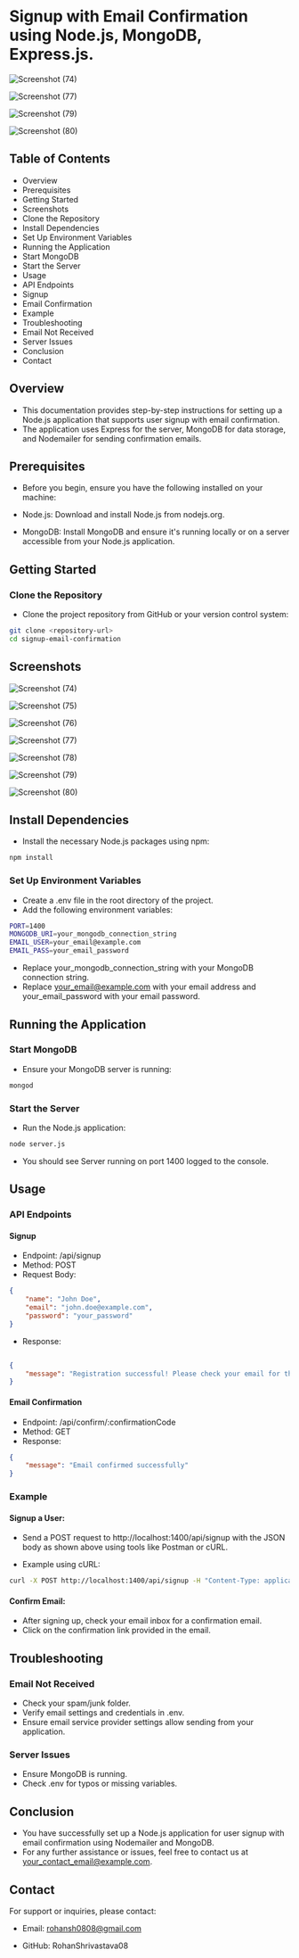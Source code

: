 # Signup with Email Confirmation using Node.js, MongoDB, Express.js.

![Screenshot (74)](https://github.com/RohanShrivastava08/SignUp-Confirmation-Email/assets/94133270/7dd31792-d289-4ceb-9d10-47f1886fe738)

![Screenshot (77)](https://github.com/RohanShrivastava08/SignUp-Confirmation-Email/assets/94133270/977b7f3d-dcfd-40a1-9f2d-835cf72d8b11)

![Screenshot (79)](https://github.com/RohanShrivastava08/SignUp-Confirmation-Email/assets/94133270/3e24c887-a1ab-4510-9c32-61b636b90d32)

![Screenshot (80)](https://github.com/RohanShrivastava08/SignUp-Confirmation-Email/assets/94133270/ab3c4d79-ccdd-440b-a487-1b576e4abf05)

## Table of Contents
-  Overview
- Prerequisites
- Getting Started
- Screenshots
- Clone the Repository
- Install Dependencies
- Set Up Environment Variables
- Running the Application
- Start MongoDB
- Start the Server
- Usage
- API Endpoints
- Signup
- Email Confirmation
- Example
- Troubleshooting
- Email Not Received
- Server Issues
- Conclusion
- Contact

## Overview
- This documentation provides step-by-step instructions for setting up a Node.js application that supports user signup with email confirmation.
- The application uses Express for the server, MongoDB for data storage, and Nodemailer for sending confirmation emails.

## Prerequisites
- Before you begin, ensure you have the following installed on your machine:

- Node.js: Download and install Node.js from nodejs.org.
- MongoDB: Install MongoDB and ensure it's running locally or on a server accessible from your Node.js application.

## Getting Started

### Clone the Repository
- Clone the project repository from GitHub or your version control system:

```sh
git clone <repository-url>
cd signup-email-confirmation
```

## Screenshots

![Screenshot (74)](https://github.com/RohanShrivastava08/SignUp-Confirmation-Email/assets/94133270/7dd31792-d289-4ceb-9d10-47f1886fe738)

![Screenshot (75)](https://github.com/RohanShrivastava08/SignUp-Confirmation-Email/assets/94133270/7ab7d51c-4290-473c-9cf0-1157ccb2cfd0)

![Screenshot (76)](https://github.com/RohanShrivastava08/SignUp-Confirmation-Email/assets/94133270/2602f740-9603-4907-a904-a8d5b39c2b23)

![Screenshot (77)](https://github.com/RohanShrivastava08/SignUp-Confirmation-Email/assets/94133270/977b7f3d-dcfd-40a1-9f2d-835cf72d8b11)

![Screenshot (78)](https://github.com/RohanShrivastava08/SignUp-Confirmation-Email/assets/94133270/42b8dc04-0387-4f37-9aa4-2440cf7ed169)

![Screenshot (79)](https://github.com/RohanShrivastava08/SignUp-Confirmation-Email/assets/94133270/3e24c887-a1ab-4510-9c32-61b636b90d32)

![Screenshot (80)](https://github.com/RohanShrivastava08/SignUp-Confirmation-Email/assets/94133270/ab3c4d79-ccdd-440b-a487-1b576e4abf05)


## Install Dependencies
- Install the necessary Node.js packages using npm:

```sh
npm install
```

### Set Up Environment Variables
- Create a .env file in the root directory of the project. 
- Add the following environment variables:

```sh
PORT=1400
MONGODB_URI=your_mongodb_connection_string
EMAIL_USER=your_email@example.com
EMAIL_PASS=your_email_password
```

- Replace your_mongodb_connection_string with your MongoDB connection string.
- Replace your_email@example.com with your email address and your_email_password with your email password.

## Running the Application
### Start MongoDB
- Ensure your MongoDB server is running:

```sh
mongod
```

### Start the Server
- Run the Node.js application:

```sh
node server.js
```

- You should see Server running on port 1400 logged to the console.

## Usage

### API Endpoints

#### Signup
- Endpoint: /api/signup
- Method: POST
- Request Body:
```json
{
    "name": "John Doe",
    "email": "john.doe@example.com",
    "password": "your_password"
}
```

- Response:
```json

{
    "message": "Registration successful! Please check your email for the confirmation link."
}
```

#### Email Confirmation
- Endpoint: /api/confirm/:confirmationCode
- Method: GET
- Response:

```json
{
    "message": "Email confirmed successfully"
}
```

### Example

#### Signup a User:

- Send a POST request to http://localhost:1400/api/signup with the JSON body as shown above using tools like Postman or cURL.

- Example using cURL:

```sh
curl -X POST http://localhost:1400/api/signup -H "Content-Type: application/json" -d '{"name": "John Doe", "email": "john.doe@example.com", "password": "your_password"}'
```

#### Confirm Email:

- After signing up, check your email inbox for a confirmation email.
- Click on the confirmation link provided in the email.

## Troubleshooting

### Email Not Received
- Check your spam/junk folder.
- Verify email settings and credentials in .env.
- Ensure email service provider settings allow sending from your application.

### Server Issues
- Ensure MongoDB is running.
- Check .env for typos or missing variables.

## Conclusion
- You have successfully set up a Node.js application for user signup with email confirmation using Nodemailer and MongoDB.
- For any further assistance or issues, feel free to contact us at your_contact_email@example.com.

## Contact
For support or inquiries, please contact:

- Email: rohansh0808@gmail.com

- GitHub: RohanShrivastava08
